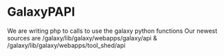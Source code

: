 # GalaxyPAPI
We are writing php to calls to use the galaxy python functions
Our newest sources are /galaxy/lib/galaxy/webapps/galaxy/api & /galaxy/lib/galaxy/webapps/tool_shed/api
